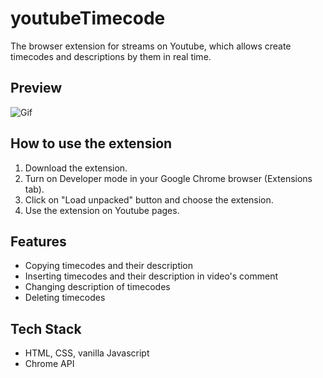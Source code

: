 # youtubeTimecode

The browser extension for streams on Youtube, which allows create timecodes and descriptions by them in real time.


## Preview

![Gif](https://github.com/AlbShar/ubereats/blob/master/gifs/preview.gif)
## How to use the extension
1. Download the extension.
2. Turn on Developer mode in your Google Chrome browser (Extensions tab).
3. Click on "Load unpacked" button and choose the extension.
4. Use the extension on Youtube pages.

## Features

- Copying timecodes and their description
- Inserting timecodes and their description in video's comment
- Changing description of timecodes
- Deleting timecodes


## Tech Stack

- HTML, CSS, vanilla Javascript
- Chrome API

